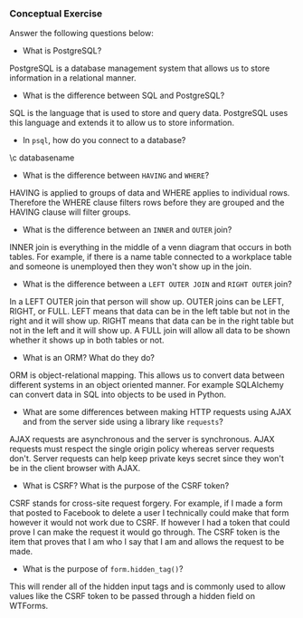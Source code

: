 ### Conceptual Exercise

Answer the following questions below:

- What is PostgreSQL?

PostgreSQL is a database management system that allows us to store information in a relational manner.

- What is the difference between SQL and PostgreSQL?

SQL is the language that is used to store and query data. PostgreSQL uses this language and extends it to allow us to store information.

- In `psql`, how do you connect to a database?

\c databasename

- What is the difference between `HAVING` and `WHERE`?

HAVING is applied to groups of data and WHERE applies to individual rows. Therefore the WHERE clause filters rows before they are grouped and the HAVING clause will filter groups.


- What is the difference between an `INNER` and `OUTER` join?

INNER join is everything in the middle of a venn diagram that occurs in both tables. For example, if there is a name table connected to a workplace table and someone is unemployed then they won't show up in the join. 

- What is the difference between a `LEFT OUTER JOIN` and `RIGHT OUTER` join?

In a LEFT OUTER join that person will show up. OUTER joins can be LEFT, RIGHT, or FULL. LEFT means that data can be in the left table but not in the right and it will show up. RIGHT means that data can be in the right table but not in the left and it will show up. A FULL join will allow all data to be shown whether it shows up in both tables or not.

- What is an ORM? What do they do?

ORM is object-relational mapping. This allows us to convert data between different systems in an object oriented manner. For example SQLAlchemy can convert data in SQL into objects to be used in Python.

- What are some differences between making HTTP requests using AJAX and from the server side using a library like `requests`?

AJAX requests are asynchronous and the server is synchronous. AJAX requests must respect the single origin policy whereas server requests don't. Server requests can help keep private keys secret since they won't be in the client browser with AJAX.

- What is CSRF? What is the purpose of the CSRF token?

CSRF stands for cross-site request forgery. For example, if I made a form that posted to Facebook to delete a user I technically could make that form however it would not work due to CSRF. If however I had a token that could prove I can make the request it would go through. The CSRF token is the item that proves that I am who I say that I am and allows the request to be made.

- What is the purpose of `form.hidden_tag()`?

This will render all of the hidden input tags and is commonly used to allow values like the CSRF token to be passed through a hidden field on WTForms.